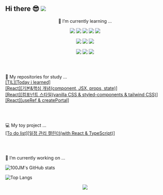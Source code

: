 Hi there 😎 [<img src="https://img.shields.io/badge/Velog-%20C997.svg?style=logo&logo=Velog&logoColor=white"/>](https://velog.io/@100-100/posts)
---
<p align="center">🌱 I’m currently learning ...</p>

<p align="center">
 <img src="https://img.shields.io/badge/javascript-%23323330.svg?style=logo&logo=javascript&logoColor=%23F7DF1E" />
 <img src="https://img.shields.io/badge/typescript-%23007ACC.svg?style=logo&logo=typescript&logoColor=white" />
 <img src="https://img.shields.io/badge/jquery-%230769AD.svg?style=logo&logo=jquery&logoColor=white" />
 <img src="https://img.shields.io/badge/react-%2320232a.svg?style=logo&logo=react&logoColor=%2361DAFB" />
<!--  <img src="https://img.shields.io/badge/React%20Hook%20Form-%23EC5990.svg?style=logo&logo=reacthookform&logoColor=white" />
 <img src="https://img.shields.io/badge/styled--components-DB7093?style=logoe&logo=styled-components&logoColor=white" /> -->
 <img src="https://img.shields.io/badge/Next-black?style=logo&logo=next.js&logoColor=white" />
</p>

<p align="center">
 <img src="https://img.shields.io/badge/html5-%23E34F26.svg?style=logo&logo=html5&logoColor=white" />
 <img src="https://img.shields.io/badge/css3-%231572B6.svg?style=logo&logo=css3&logoColor=white" />
 <img src="https://img.shields.io/badge/tailwindcss-%2338B2AC.svg?style=logo&logo=tailwind-css&logoColor=white" />
</p>

<p align="center">
 <img src="https://img.shields.io/badge/java-%23ED8B00.svg?style=logo&logo=openjdk&logoColor=white" />
 <img src="https://img.shields.io/badge/spring-%236DB33F.svg?style=logo&logo=spring&logoColor=white" />
 <img src="https://img.shields.io/badge/postgres-%23316192.svg?style=logo&logo=postgresql&logoColor=white" />
</p>
<h2></h2>
<br/>

💾 My repositories for study ...      
[[TIL][Today i learned]](https://github.com/100JM/TIL)   
[[React][기본&핵심 개념(component, JSX, props, state)]](https://github.com/100JM/react-study-project)   
[[React][컴포넌트 스타일(vanilla CSS & styled-components & tailwind CSS)]](https://github.com/100JM/react-styledcomponent-tailwind)   
[[React][useRef & createPortal]](https://github.com/100JM/react-refs-portals)
<h2></h2>
<br/>

💻 My toy project ...   
[[To do list][일정 관리 캘린더(with React & TypeScript)]](https://github.com/100JM/to-do-list)
<h2></h2>
<br/>

🔭 I’m currently working on ...      

![100JM's GitHub stats](https://github-readme-stats.vercel.app/api?username=100JM&hide=stars,contribs&count_private=true&show_icons=true)   

![Top Langs](https://github-readme-stats.vercel.app/api/top-langs/?username=100JM&layout=compact&theme=default)

<p align="center"><a href="https://hits.seeyoufarm.com"><img src="https://hits.seeyoufarm.com/api/count/incr/badge.svg?url=https%3A%2F%2Fgithub.com%2F100JM&count_bg=%2379C83D&title_bg=%23555555&icon=github.svg&icon_color=%23E7E7E7&title=Welcome&edge_flat=false"/></a></p>

<!--
**100JM/100JM** is a ✨ _special_ ✨ repository because its `README.md` (this file) appears on your GitHub profile.

Here are some ideas to get you started: 
- 👯 I’m looking to collaborate on ...
- 🤔 I’m looking for help with ...
- 💬 Ask me about ...
- 📫 How to reach me: ...
- 😄 Pronouns: ...
- ⚡ Fun fact: ...
-->
